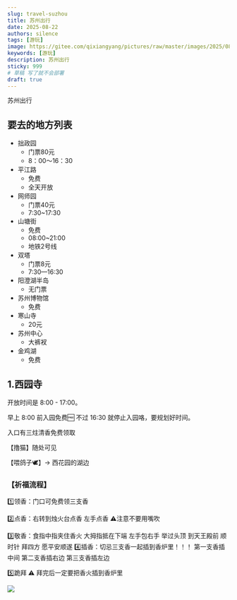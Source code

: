 ```yaml
---
slug: travel-suzhou
title: 苏州出行
date: 2025-08-22
authors: silence
tags: [游玩]
image: https://gitee.com/qixiangyang/pictures/raw/master/images/2025/08/20250822171715626.png
keywords: [游玩]
description: 苏州出行
sticky: 999
# 草稿 写了就不会部署
draft: true 
---
```

苏州出行

<!-- truncate -->


## 要去的地方列表

- 拙政园
  - 门票80元
  - 8：00～16：30
- 平江路
  - 免费
  - 全天开放
- 网师园
  - 门票40元
  - 7:30~17:30
- 山塘街
  - 免费
  - 08:00~21:00
  - 地铁2号线
- 双塔
  - 门票8元
  - 7:30—16:30
- 阳澄湖半岛
  - 无门票
- 苏州博物馆
  - 免费
- 寒山寺
  - 20元
- 苏州中心
  - 大裤衩
- 金鸡湖
  - 免费





## 1.西园寺

开放时间是 8:00 - 17:00。

早上 8:00 前入园免费🆓 不过 16:30 就停止入园咯，要规划好时间。

入口有三炷清香免费领取

【撸猫】随处可见

【喂鸽子🕊️】-> 西花园的湖边

### 【祈福流程】 

1️⃣领香：门口可免费领三支香

2️⃣点香：右转到烛火台点香 左手点香 ⚠️注意不要用嘴吹 

3️⃣敬香：食指中指夹住香火 大拇指抵在下端 左手包右手 举过头顶 到天王殿前 顺时针 拜四方 愿平安顺遂 4️⃣插香：切忌三支香一起插到香炉里！！！ 第一支香插中间 第二支香插右边 第三支香插左边 

5️⃣跪拜 ⚠️ 拜完后一定要把香火插到香炉里

![](https:/gitee.com/qixiangyang/pictures/raw/master/images/2025/08/20250822160643740.png)
